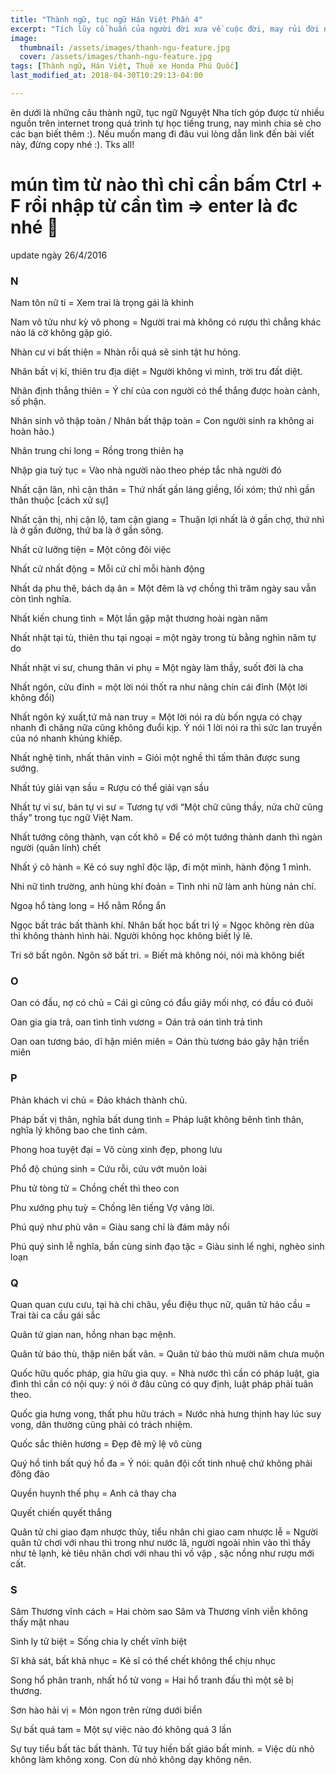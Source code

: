```yaml
---
title: "Thành ngữ, tục ngữ Hán Việt Phần 4"
excerpt: "Tích lũy cổ huấn của người đời xưa về cuộc đời, may rủi đời người. phần kế tiếp sưu tầm."
image:
  thumbnail: /assets/images/thanh-ngu-feature.jpg
  cover: /assets/images/thanh-ngu-feature.jpg
tags: [Thành ngữ, Hán Việt, Thuê xe Honda Phú Quốc]
last_modified_at: 2018-04-30T10:29:13-04:00

---
```


ên dưới là những câu thành ngữ, tục ngữ Nguyệt Nha tích góp được từ nhiều nguồn trên internet trong quá trình tự học tiếng trung, nay mình chia sẻ cho các bạn biết thêm :). Nếu muốn mang đi đâu vui lòng dẫn link đến bài viết này, đừng copy nhé :). Tks all!
 

mún tìm từ nào thì chỉ cần bấm Ctrl + F rồi nhập từ cần tìm => enter là đc nhé 🙂
=====================================

 

update ngày 26/4/2016
 
### N
 

Nam tôn nữ ti = Xem trai là trọng gái là khinh

Nam vô tửu như kỳ vô phong = Người trai mà không có rượu thì chẳng khác nào lá cờ không gặp gió.

Nhàn cư vi bất thiện = Nhàn rỗi quá sẽ sinh tật hư hỏng.

Nhân bất vị kỉ, thiên tru địa diệt = Người không vì mình, trời tru đất diệt.

Nhân định thắng thiên = Ý chí của con người có thể thắng được hoàn cảnh, số phận.

Nhân sinh vô thập toàn / Nhân bất thập toàn = Con người sinh ra không ai hoàn hảo.)

Nhân trung chi long = Rồng trong thiên hạ

Nhập gia tuỳ tục = Vào nhà người nào theo phép tắc nhà người đó

Nhất cận lân, nhì cận thân = Thứ nhất gần láng giềng, lối xóm; thứ nhì gần thân thuộc [cách xử sự]


Nhất cận thị, nhị cận lộ, tam cận giang = Thuận lợi nhất là ở gần chợ, thứ nhì là ở gần đường, thứ ba là ở gần sông.

Nhất cử lưỡng tiện = Một công đôi việc

Nhất cử nhất động = Mỗi cử chỉ mỗi hành động

Nhất dạ phu thê, bách dạ ân = Một đêm là vợ chồng thì trăm ngày sau vẫn còn tình nghĩa.

Nhất kiến chung tình = Một lần gặp mặt thương hoài ngàn năm

Nhất nhật tại tù, thiên thu tại ngoại = một ngày trong tù bằng nghìn năm tự do

Nhất nhật vi sư, chung thân vi phụ = Một ngày làm thầy, suốt đời là cha

Nhất ngôn, cửu đỉnh = một lời nói thốt ra như nâng chín cái đỉnh (Một lời không đổi)

Nhất ngôn ký xuất,tứ mã nan truy = Một lời nói ra dù bốn ngựa có chạy nhanh đi chăng nữa cũng không đuổi kịp. Ý nói 1 lời nói ra thì sức lan truyền của 
nó nhanh khủng khiếp.

Nhất nghệ tinh, nhất thân vinh = Giỏi một nghề thì tấm thân được sung sướng.

Nhất túy giải vạn sầu = Rượu có thể giải vạn sầu

Nhất tự vi sư, bán tự vi sư = Tương tự với “Một chữ cũng thầy, nửa chữ cũng thầy” trong tục ngữ Việt Nam.

Nhất tướng công thành, vạn cốt khô = Để có một tướng thành danh thì ngàn người (quân lính) chết


Nhất ý cô hành = Kẻ có suy nghĩ độc lập, đi một mình, hành động 1 mình.

Nhi nữ tình trường, anh hùng khí đoản = Tình nhi nữ làm anh hùng nản chí.

Ngoạ hổ tàng long = Hổ nằm Rồng ẩn

Ngọc bất trác bất thành khí. Nhân bất học bất tri lý = Ngọc không rèn dũa thì không thành hình hài. Người không học không biết lý lẽ.

Tri sở bất ngôn. Ngôn sở bất tri. = Biết mà không nói, nói mà không biết


### O
 

Oan có đầu, nợ có chủ = Cái gì cũng có đầu giây mối nhợ, có đầu có đuôi

Oan gia gia trả, oan tình tình vương = Oán trả oán tình trả tình

Oan oan tương báo, dĩ hận miên miên = Oán thù tương báo gây hận triền miên


### P
 

Phản khách vi chủ = Đảo khách thành chủ.

Pháp bất vị thân, nghĩa bất dung tình = Pháp luật không bênh tình thân, nghĩa lý không bao che tình cảm.

Phong hoa tuyệt đại = Vô cùng xinh đẹp, phong lưu

Phổ độ chúng sinh = Cứu rỗi, cứu vớt muôn loài

Phu tử tòng tử = Chồng chết thì theo con

Phu xướng phụ tuỳ = Chồng lên tiếng Vợ vâng lời.

Phú quý như phù vân = Giàu sang chỉ là đám mây nổi

Phú quý sinh lễ nghĩa, bần cùng sinh đạo tặc = Giàu sinh lể nghi, nghèo sinh loạn


### Q


Quan quan cưu cưu, tại hà chi châu, yểu điệu thục nữ, quân tử hảo cầu = Trai tài ca cầu gái sắc

Quân tử gian nan, hồng nhan bạc mệnh.

Quân tử báo thù, thập niên bất vãn. = Quân tử báo thù mười năm chưa muộn

Quốc hữu quốc pháp, gia hữu gia quy. = Nhà nước thì cần có pháp luật, gia đình thì cần có nội quy: ý nói ở đâu cũng có quy định, luật pháp phải tuân theo.

Quốc gia hưng vong, thất phu hữu trách = Nước nhà hưng thịnh hay lúc suy vong, dân thường cũng phải có trách nhiệm.

Quốc sắc thiên hương = Đẹp đẽ mỹ lệ vô cùng

Quý hồ tinh bất quý hồ đa = Ý nói: quân đội cốt tinh nhuệ chứ không phải đông đảo

Quyền huynh thế phụ = Anh cả thay cha

Quyết chiến quyết thắng

Quân tử chi giao đạm nhược thủy, tiểu nhân chi giao cam nhược lễ = Người quân tử chơi với nhau thì trong như nước lã, người ngoài nhìn vào thì thấy như 
tẻ lạnh, kẻ tiêu nhân chơi với nhau thì vồ vập , sặc nồng như rượu mới cất.

### S
 

Sâm Thương vĩnh cách = Hai chòm sao Sâm và Thương vĩnh viễn không thấy mặt nhau

Sinh ly tử biệt = Sống chia ly chết vĩnh biệt

Sĩ khả sát, bất khả nhục = Kẻ sĩ có thể chết không thể chịu nhục

Song hổ phân tranh, nhất hổ tử vong = Hai hổ tranh đấu thì một sẽ bị thương.

Sơn hào hải vị = Món ngon trên rừng dưới biển

Sự bất quá tam = Một sự việc nào đó không quá 3 lần

Sự tuy tiểu bất tác bất thành. Tử tuy hiền bất giáo bất minh. = Việc dù nhỏ không làm không xong. Con dù nhỏ không dạy không nên.
